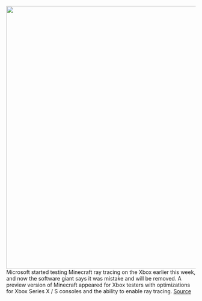 <img src='https://cdn.vox-cdn.com/thumbor/pQmEmBuu4WbwLLmWBidm-EDfc8s=/0x0:4600x2985/1200x800/filters:focal(1932x1125:2668x1861)/cdn.vox-cdn.com/uploads/chorus_image/image/70695305/539920386.0.jpg' width='700px' /><br/>
Microsoft started testing Minecraft ray tracing on the Xbox earlier this week, and now the software giant says it was mistake and will be removed. A preview version of Minecraft appeared for Xbox testers with optimizations for Xbox Series X / S consoles and the ability to enable ray tracing.
<a href='https://www.theverge.com/2022/3/31/23005173/microsoft-xbox-minecraft-ray-tracing-preview-removal-mistake'> Source <a/>